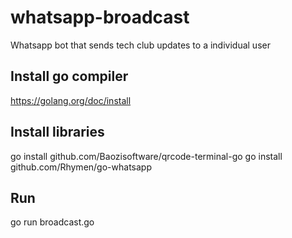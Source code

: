 # whatsapp-broadcast
Whatsapp bot that sends tech club updates to a individual user  


## Install go compiler 
https://golang.org/doc/install

## Install libraries
go install github.com/Baozisoftware/qrcode-terminal-go
go install github.com/Rhymen/go-whatsapp

## Run 
go run broadcast.go
